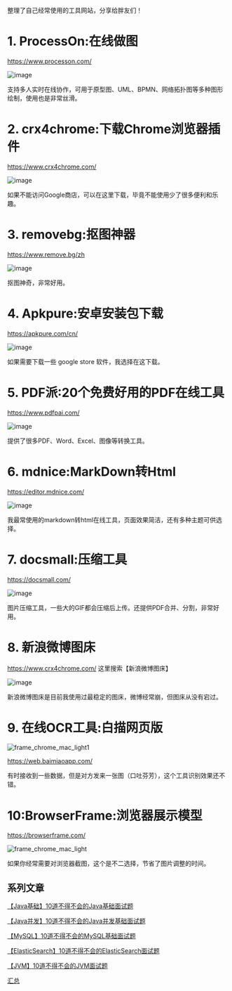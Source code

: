 整理了自己经常使用的工具网站，分享给胖友们！

# 1. ProcessOn:在线做图

https://www.processon.com/

![image](https://tvax2.sinaimg.cn/large/007F3CC8ly1h15k1v9wu3j31hc0o2n6e.jpg)

支持多人实时在线协作，可用于原型图、UML、BPMN、网络拓扑图等多种图形绘制，使用也是非常丝滑。

# 2. crx4chrome:下载Chrome浏览器插件

https://www.crx4chrome.com/

![image](https://tva2.sinaimg.cn/large/007F3CC8ly1h15k0wvkloj31hc0q1tor.jpg)

如果不能访问Google商店，可以在这里下载，毕竟不能使用少了很多便利和乐趣。

# 3. removebg:抠图神器

https://www.remove.bg/zh

![image](https://tvax3.sinaimg.cn/large/007F3CC8ly1h15k3nuc2uj31hc0o2aon.jpg)

抠图神奇，非常好用。

# 4. Apkpure:安卓安装包下载

https://apkpure.com/cn/

![image](https://tva2.sinaimg.cn/large/007F3CC8ly1h15k681is0j31hc0o2b02.jpg)

如果需要下载一些 google store 软件，我选择在这下载。

# 5. PDF派:20个免费好用的PDF在线工具

https://www.pdfpai.com/

![image](https://tvax4.sinaimg.cn/large/007F3CC8ly1h15k8gn7stj31hc0o2qb5.jpg)

提供了很多PDF、Word、Excel、图像等转换工具。

# 6. mdnice:MarkDown转Html

https://editor.mdnice.com/

![image](https://tva4.sinaimg.cn/large/007F3CC8ly1h15ke0esywj31hc0o2dpm.jpg)

我最常使用的markdown转html在线工具，页面效果简洁，还有多种主题可供选择。

# 7. docsmall:压缩工具

https://docsmall.com/

![image](https://tva2.sinaimg.cn/large/007F3CC8ly1h15kh0w9rcj31060z0do8.jpg)

图片压缩工具，一些大的GIF都会压缩后上传。还提供PDF合并、分割，非常好用。

# 8. 新浪微博图床

https://www.crx4chrome.com/ 这里搜索【新浪微博图床】

![image](https://tva4.sinaimg.cn/large/007F3CC8ly1h15km4olrej30ng0ggwij.jpg)

新浪微博图床是目前我使用过最稳定的图床，微博经常崩，但图床从没有宕过。

# 9. 在线OCR工具:白描网页版

![frame_chrome_mac_light1](https://tva2.sinaimg.cn/large/007F3CC8ly1h15ktoqwwlj31060z0tdp.jpg)

https://web.baimiaoapp.com/

有时接收到一些数据，但是对方发来一张图（口吐芬芳），这个工具识别效果还不错。

# 10:BrowserFrame:浏览器展示模型

https://browserframe.com/

![frame_chrome_mac_light](https://tva1.sinaimg.cn/large/007F3CC8ly1h15ku9bbkpj31060z0wny.jpg)

如果你经常需要对浏览器截图，这个是不二选择，节省了图片调整的时间。

## 系列文章

[【Java基础】10道不得不会的Java基础面试题](https://mp.weixin.qq.com/s/3Nviyml0cvnX_HHkZ5DjWg)

[【Java并发】10道不得不会的Java并发基础面试题](https://mp.weixin.qq.com/s/h2tTwDVqL15rCI6rftgn9A)

[【MySQL】10道不得不会的MySQL基础面试题](https://mp.weixin.qq.com/s/yVPwCoSQ-8OYvhw8bH0PtA)

[【ElasticSearch】10道不得不会的ElasticSearch面试题](https://mp.weixin.qq.com/s/z3D37HqeTUmwrdheUL_Efw)

[【JVM】10道不得不会的JVM面试题](https://mp.weixin.qq.com/s/hvsaD1NlzpR0LpP-GmbU_A)

[汇总](https://gitee.com/rodert/JavaPub#%E6%96%87%E7%AB%A0%E5%88%97%E8%A1%A8)
